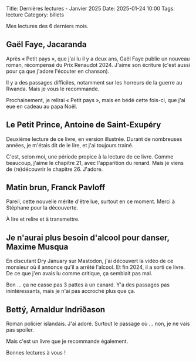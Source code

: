 Title: Dernières lectures - Janvier 2025
Date: 2025-01-24 10:00
Tags: lecture
Category: billets

Mes lectures des 6 derniers mois.

## Gaël Faye, Jacaranda

Après « Petit pays », que j'ai lu il y a deux ans, Gaël Faye publie un nouveau roman, récompensé du Prix Renaudot 2024.
J'aime son écriture (c'est aussi pour ça que j'adore l'écouter en chanson).

Il y a des passages difficiles, notamment sur les horreurs de la guerre au Rwanda. Mais je vous le recommande.

Prochainement, je relirai « Petit pays », mais en bédé cette fois-ci, que j'ai eue en cadeau au papa Noël.

## Le Petit Prince, Antoine de Saint-Exupéry

Deuxième lecture de ce livre, en version illustrée. Durant de nombreuses années, je m'étais dit de le lire, et j'ai toujours trainé.

C'est, selon moi, une période propice à la lecture de ce livre. Comme beaucoup, j'aime le chapitre 21, avec l'apparition du renard.
Mais je viens de (re)découvrir le chapitre 26. J'adore.

## Matin brun, Franck Pavloff

Pareil, cette nouvelle mérite d'être lue, surtout en ce moment. Merci à Stéphane pour la découverte.

À lire et relire et à transmettre.

## Je n'aurai plus besoin d'alcool pour danser, Maxime Musqua

En discutant Dry January sur Mastodon, j'ai découvert la vidéo de ce monsieur où il annonce qu'il a arrêté l'alcool.
Et fin 2024, il a sorti ce livre. De ce que j'en avais lu comme critique, ça semblait pas mal.

Bon ... ça ne casse pas 3 pattes à un canard. Y'a des passages pas inintéressants, mais je n'ai pas accroché plus que ça.

## Bettý, Arnaldur Indriðason

Roman policier islandais. J'ai adoré. Surtout le passage où ... non, je ne vais pas spoiler.

Mais c'est un livre que je recommande également.

Bonnes lectures à vous !
